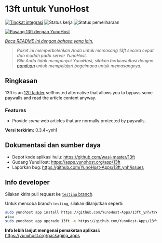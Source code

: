 <!--
N.B.: README ini dibuat secara otomatis oleh <https://github.com/YunoHost/apps/tree/master/tools/readme_generator>
Ini TIDAK boleh diedit dengan tangan.
-->

# 13ft untuk YunoHost

[![Tingkat integrasi](https://dash.yunohost.org/integration/13ft.svg)](https://ci-apps.yunohost.org/ci/apps/13ft/) ![Status kerja](https://ci-apps.yunohost.org/ci/badges/13ft.status.svg) ![Status pemeliharaan](https://ci-apps.yunohost.org/ci/badges/13ft.maintain.svg)

[![Pasang 13ft dengan YunoHost](https://install-app.yunohost.org/install-with-yunohost.svg)](https://install-app.yunohost.org/?app=13ft)

*[Baca README ini dengan bahasa yang lain.](./ALL_README.md)*

> *Paket ini memperbolehkan Anda untuk memasang 13ft secara cepat dan mudah pada server YunoHost.*  
> *Bila Anda tidak mempunyai YunoHost, silakan berkonsultasi dengan [panduan](https://yunohost.org/install) untuk mempelajari bagaimana untuk memasangnya.*

## Ringkasan

13ft is an [12ft ladder](https://12ft.io) selfhosted alternative that allows you to bypass some paywalls and read the article content anyway.

### Features
- Provide *some* web articles that are normally protected by paywalls.


**Versi terkirim:** 0.3.4~ynh1
## Dokumentasi dan sumber daya

- Depot kode aplikasi hulu: <https://github.com/wasi-master/13ft>
- Gudang YunoHost: <https://apps.yunohost.org/app/13ft>
- Laporkan bug: <https://github.com/YunoHost-Apps/13ft_ynh/issues>

## Info developer

Silakan kirim pull request ke [`testing` branch](https://github.com/YunoHost-Apps/13ft_ynh/tree/testing).

Untuk mencoba branch `testing`, silakan dilanjutkan seperti:

```bash
sudo yunohost app install https://github.com/YunoHost-Apps/13ft_ynh/tree/testing --debug
atau
sudo yunohost app upgrade 13ft -u https://github.com/YunoHost-Apps/13ft_ynh/tree/testing --debug
```

**Info lebih lanjut mengenai pemaketan aplikasi:** <https://yunohost.org/packaging_apps>
